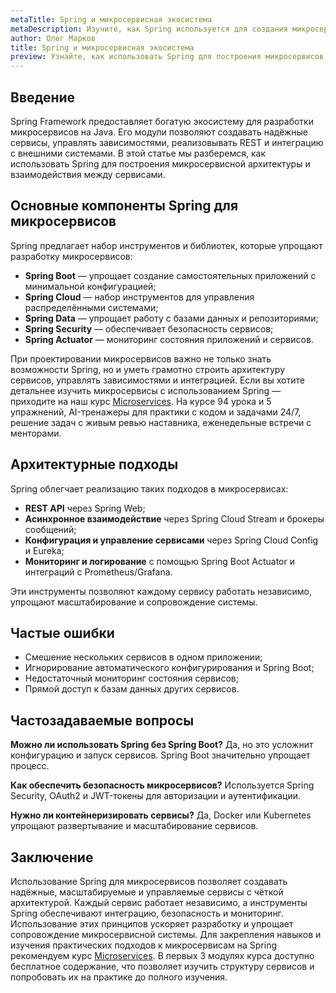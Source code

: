 ```yaml
---
metaTitle: Spring и микросервисная экосистема
metaDescription: Изучите, как Spring используется для создания микросервисов, основные компоненты экосистемы и подходы к масштабированию приложений
author: Олег Марков
title: Spring и микросервисная экосистема
preview: Узнайте, как использовать Spring для построения микросервисов, управлять их взаимодействием и обеспечивать масштабируемость проектов
---
```


## Введение

Spring Framework предоставляет богатую экосистему для разработки микросервисов на Java. Его модули позволяют создавать надёжные сервисы, управлять зависимостями, реализовывать REST и интеграцию с внешними системами.
В этой статье мы разберемся, как использовать Spring для построения микросервисной архитектуры и взаимодействия между сервисами.

## Основные компоненты Spring для микросервисов

Spring предлагает набор инструментов и библиотек, которые упрощают разработку микросервисов:

* **Spring Boot** — упрощает создание самостоятельных приложений с минимальной конфигурацией;
* **Spring Cloud** — набор инструментов для управления распределёнными системами;
* **Spring Data** — упрощает работу с базами данных и репозиториями;
* **Spring Security** — обеспечивает безопасность сервисов;
* **Spring Actuator** — мониторинг состояния приложений и сервисов.

При проектировании микросервисов важно не только знать возможности Spring, но и уметь грамотно строить архитектуру сервисов, управлять зависимостями и интеграцией. Если вы хотите детальнее изучить микросервисы с использованием Spring — приходите на наш курс [Microservices](https://purpleschool.ru/course/microservices?utm_source=knowledgebase&utm_medium=article&utm_campaign=Spring_i_mikroservisnaya_ekosistema). На курсе 94 урока и 5 упражнений, AI-тренажеры для практики с кодом и задачами 24/7, решение задач с живым ревью наставника, еженедельные встречи с менторами.

## Архитектурные подходы

Spring облегчает реализацию таких подходов в микросервисах:

* **REST API** через Spring Web;
* **Асинхронное взаимодействие** через Spring Cloud Stream и брокеры сообщений;
* **Конфигурация и управление сервисами** через Spring Cloud Config и Eureka;
* **Мониторинг и логирование** с помощью Spring Boot Actuator и интеграций с Prometheus/Grafana.

Эти инструменты позволяют каждому сервису работать независимо, упрощают масштабирование и сопровождение системы.

## Частые ошибки

* Смешение нескольких сервисов в одном приложении;
* Игнорирование автоматического конфигурирования и Spring Boot;
* Недостаточный мониторинг состояния сервисов;
* Прямой доступ к базам данных других сервисов.

## Частозадаваемые вопросы

**Можно ли использовать Spring без Spring Boot?**
Да, но это усложнит конфигурацию и запуск сервисов. Spring Boot значительно упрощает процесс.

**Как обеспечить безопасность микросервисов?**
Используется Spring Security, OAuth2 и JWT-токены для авторизации и аутентификации.

**Нужно ли контейнеризировать сервисы?**
Да, Docker или Kubernetes упрощают развертывание и масштабирование сервисов.

## Заключение

Использование Spring для микросервисов позволяет создавать надёжные, масштабируемые и управляемые сервисы с чёткой архитектурой. Каждый сервис работает независимо, а инструменты Spring обеспечивают интеграцию, безопасность и мониторинг.
Использование этих принципов ускоряет разработку и упрощает сопровождение микросервисной системы. Для закрепления навыков и изучения практических подходов к микросервисам на Spring рекомендуем курс [Microservices](https://purpleschool.ru/course/microservices?utm_source=knowledgebase&utm_medium=article&utm_campaign=Spring_i_mikroservisnaya_ekosistema).
В первых 3 модулях курса доступно бесплатное содержание, что позволяет изучить структуру сервисов и попробовать их на практике до полного изучения.
